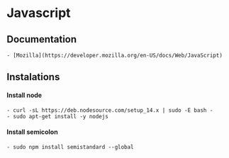 # Javascript

## Documentation
    - [Mozilla](https://developer.mozilla.org/en-US/docs/Web/JavaScript)

## Instalations

#### Install node
    - curl -sL https://deb.nodesource.com/setup_14.x | sudo -E bash -
    - sudo apt-get install -y nodejs
#### Install semicolon
    - sudo npm install semistandard --global